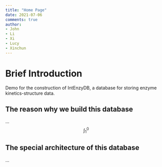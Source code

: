 ```yaml
---
title: "Home Page"
date: 2021-07-06
comments: true
author: 
- John
- Li
- Xi
- Lucy
- Xinchun
---
```


# Brief Introduction 

Demo for the construction of IntEnzyDB, a database for storing enzyme kinetics-structure data.

## The reason why we build this database

...
$$\int^0_1$$

## The special architecture of this database

...



